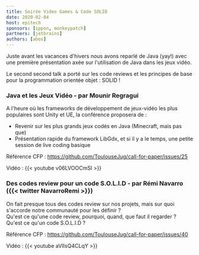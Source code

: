 ```yaml
---
title: Soirée Video Games & Code SOLID
date: 2020-02-04
host: epitech
sponsors: [ippon, monkeypatch]
partners: [jetbrains]
authors: [abos]
---
```


Juste avant les vacances d'hivers nous avons reparlé de Java (yay!) avec une première présentation axée sur
l'utilisation de Java dans les jeux vidéo.

Le second second talk a porté sur les code reviews et les principes de base pour la programmation orientée objet : SOLID !

### Java et les Jeux Vidéo - par Mounir Regragui

A l'heure où les frameworks de développement de jeux-vidéo les plus populaires sont Unity et UE, la conférence
proposera de :

* Revenir sur les plus grands jeux codés en Java (Minecraft, mais pas que)
* Présentation rapide du framework LibGdx, et si il y a le temps, une petite session de live coding basique

Référence CFP : https://github.com/ToulouseJug/call-for-paper/issues/25

Vidéo : {{< youtube v06LVOOCmSI >}}

### Des codes review pour un code S.O.L.I.D - par Rémi Navarro ({{< twitter NavarroRemi >}})

On fait presque tous des codes review sur nos projets, mais sur quoi s'accorde notre communauté pour les définir ?  
Qu'est ce qu'une code review, pourquoi, quand, que faut il regarder ?  
Qu'est ce qu'un code S.O.L.I.D ?

Référence CFP : https://github.com/ToulouseJug/call-for-paper/issues/40

Vidéo : {{< youtube aVIIsQ4CLqY >}}
